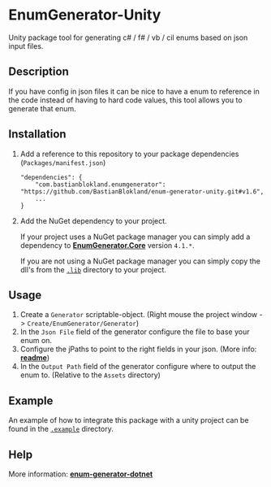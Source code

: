 # EnumGenerator-Unity

Unity package tool for generating c# / f# / vb / cil enums based on json input files.

## Description
If you have config in json files it can be nice to have a enum to reference in the code instead of
having to hard code values, this tool allows you to generate that enum.

## Installation
1. Add a reference to this repository to your package dependencies (`Packages/manifest.json`)

    ```
    "dependencies": {
        "com.bastianblokland.enumgenerator": "https://github.com/BastianBlokland/enum-generator-unity.git#v1.6",
        ...
    }
    ```
2. Add the NuGet dependency to your project.

    If your project uses a NuGet package manager you can simply add a dependency to [**EnumGenerator.Core**](https://www.nuget.org/packages/EnumGenerator.Core/) version `4.1.*`.

    If you are not using a NuGet package manager you can simply copy the dll's from the [`.lib`](https://github.com/BastianBlokland/enum-generator-unity/tree/master/.lib) directory to your project.

## Usage
1. Create a `Generator` scriptable-object. (Right mouse the project window -> `Create/EnumGenerator/Generator`)
2. In the `Json File` field of the generator configure the file to base your enum on.
3. Configure the jPaths to point to the right fields in your json. (More info: [**readme**](https://github.com/BastianBlokland/enum-generator-dotnet/blob/master/README.md#json-file-structure))
4. In the `Output Path` field of the generator configure where to output the enum to. (Relative to the `Assets` directory)

## Example
An example of how to integrate this package with a unity project can be found in the [`.example`](https://github.com/BastianBlokland/enum-generator-unity/tree/master/.example) directory.

## Help
More information: [**enum-generator-dotnet**](https://github.com/BastianBlokland/enum-generator-dotnet)
